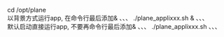 cd /opt/plane
<br/>以背景方式运行app, 在命令行最后添加&
、、、
./plane_applixxx.sh  &
、、、
<br/> 默认启动直接运行app, 不要再命令行最后添加&
、、、
   ./plane_applixxx.sh 
、、、
